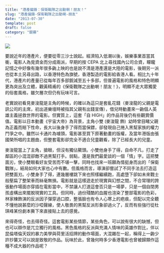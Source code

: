 ```yaml
---
title: "港產偏鋒：保衛戰隊之出動喇！朋友！"
slug: "港產偏鋒-保衛戰隊之出動喇-朋友"
date: "2013-07-30"
template: post
draft: false
category: "銀幕"
---
```


![](/media/07-2-11_232.jpg)

要說近年的港產片，便要從零三沙士說起。經濟陷入低潮以後，娛樂事業首當其衝，電影人為覓資金而分成兩派，早期的按 CEPA 北上尋找國內公司合資，矇矓記憶之中好像有幾年很多齣上映的也是說不清是港產還是大陸的電影，後期另一派也從本土另尋出路，以香港特色為旗號，香港製造的電影給香港人看。相比九十年代，港產片的產量已從每年百多部銳減至五十多部，但普遍電影的風格和特色明顯更為突出及立體，觀黃精甫的《保衛戰隊之出動喇！朋友！》，明顯不走大眾獨愛的俗套風格，雖欠層次但仍有玩味可言。

老實說初看見麥浚龍是主角的時候，的確以為這只是套亂花錢（麥浚龍的父親是電訊公司的主席，初出道樂壇時被指其父親有出錢宣傳），借兒時動畫來一齣個人英雄主義拯救世界的電影。但實質上，這套「自 HIGH」的作品背後仍有些觀賞價值。電影以日本動畫《宇宙大帝》為背景，主角小雙 (麥浚龍 飾)  幼時曾目睹父親為正義而賠下性命，長大以後身手了得而當保鏢，卻發現自己捲入黑幫家族的權力鬥爭之中。雖然以卡通片為噱頭，電影甚至買下原著動畫的版權，及當年港版由張國榮所唱的主題曲，但整套電影卻完全不適合兒童觀看，除了已經長大的兒童。

麥浚龍當上了主角，搶眼，但沒有獨佔鰲頭。小雙他身手了得，自命不凡，打走了鄰區的小混混卻敵不過黑幫打手。弱點，還是我們最愛談的一個「情」字。這把雙面刃，使小雙眼看好友受苦而不堪一擊，同時也找來一班願為情挺身而出的「保衛戰隊」，結局如何大家也心中有數。但風格而言，導演卻嘗試了不同手法去打造這把雙面刃。小雙身手了得，連幾層樓跳下來也照樣繼續跑，高處墮下卻如未來戰士般壓扁了整架車而絲毫無損。電影就是這樣遊走於現實與幻想之間，不合常理的誇張動作場面亦穿插在電影當中，不禁讓人打道這會否只是一場夢，只是一個自閉男孩虛構出來擺脫現實的工具。但同時，過份殘酷的血腥也渲染了整部電影的色彩，林家棟飾演的反派因子彈穿過口腔，整張臉也有令人心寒上的疤痕，但配以完全聽不懂他說甚麼的沙啞聲線，使人敬畏的黑幫反派形象卻過火了，反而有些強行從杜琪峰某份劇本撕下來直接貼上去的感覺。

來得奇怪，也去得奇怪。這套電影某些情節，某些角色，可以說有很大的缺憾，但也可以辯作是兀立獨行的風格。黑色風格的反派與充滿人情味的英雄作對比，伴以昆倫塔倫天奴的暴力美學與荷里活招牌的動作場面，大混雜在一起，稱得上一齣少許抄襲又可以說是致敬的作品。玩味於此，曾幾何時多少香港電影也曾被歸類作這種不成大器的作品呢？
